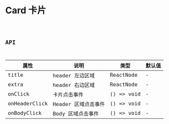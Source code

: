 # Card 卡片

<code src="./demos/index.tsx">

## API

| 属性          | 说明                | 类型       | 默认值 |
| ------------- | ------------------- | ---------- | ------ |
| title         | header 左边区域     | ReactNode  | -      |
| extra         | header 右边区域     | ReactNode  | -      |
| onClick       | 卡片点击事件        | () => void | -      |
| onHeaderClick | Header 区域点击事件 | () => void | -      |
| onBodyClick   | Body 区域点击事件   | () => void | -      |
